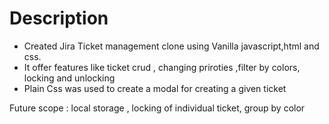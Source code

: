 # Description
* Created Jira Ticket management clone using Vanilla javascript,html and css.
* It offer features like ticket crud , changing priroties ,filter by colors,
 locking and unlocking 
* Plain Css was used to create a modal for creating a given ticket 

Future scope : local storage , locking of individual ticket, group  by color 
<!-- event : https://www.youtube.com/watch?v=rSkXEIUO9oc&list=PL-Jc9J83PIiHU9RkY9sfh3G64-bd0ptvC&index=63
 --